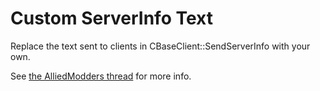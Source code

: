 # Custom ServerInfo Text

Replace the text sent to clients in CBaseClient::SendServerInfo with your own.

See [the AlliedModders thread](https://forums.alliedmods.net/showthread.php?t=342813) for more info.
